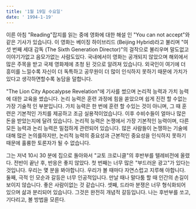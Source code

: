 ```yaml
---
title: '1월 19일 수요일'
date: ' 1994-1-19'
---
```

이른 아침 "Reading"잡지를 읽는 중에 영화에 대한 해설 인 "You can not accept"와 같은 기사가 있습니다. 이 영화는 베이징 하이브리드 (Beijing Hybrid)라고 불리며 "여섯 번째 세대 감독 (The Sixth Generation Director)"의 걸작으로 불리우며 말도없고 이야기가없고 음모가없는 사람도있다. 국내에서이 영화는 공개되지 않았으며 해외에서 많은 주목을 받고 국제 영화제에 초청 된 것으로 알려져 있습니다. 외국인이 여기에 더 흥미를 느낄수록 자신이 더 독특하고 공무원이 더 많이 인식하지 못하기 때문에 가치가 있다고 생각하면할수록 농담을 덜합니다.

"The Lion City Apocalypse Revelation"에 기사를 썼으며 논리적 능력과 가치 능력에 대한 교육을 썼습니다. 논리 능력은 훈련 과정에 힘을 쏟았으며 쉽게 진전 할 수없는 가장 기술적 인 부분입니다. 가치 능력은 한 번에 훈련 할 수있는 것이 아니며, 그 때 훈련은 기본적인 가치를 제공하고 조금 실용적이었습니다. 이후 수비수들이 얼마나 많은 돈을 받았는지에 달려 있습니다. 논리적 능력은 논쟁에서 가장 기본적인 능력이며, 다른 모든 능력과 논리 능력은 밀접하게 관련되어 있습니다. 많은 사람들이 논쟁하는 기술에 대해 많은 논의를하지만, 논리적 능력의 중요성과 근본적인 중요성을 인식하지 못하기 때문에 훌륭한 토론자가 될 수 없습니다.

그는 저녁 10시 30 분에 집으로 돌아와서 "교토 크로니클"의 후반부를 텔레비전에 올렸다. 전반이 끝난 후, 반응은 좋지 않았다. 첫 번째는 너무 많은 "부드러운 광고"가 있다는 것입니다. 우리는 몇 분을 봐야합니다. 우리가 볼 때마다 자연스럽고 지루해 야합니다. 둘째, 극적 인 모순과 갈등은 너무 인공적입니다. 만날 때나 말다툼 할 때 인간의 손길이 보이지 않습니다. 좋은 사람이없는 것 같습니다. 셋째, 드라마 분쟁은 너무 형식화되어 있으며 삶과 분리되어 있습니다. 그것은 완전히 개념적 갈등입니다. 나는 후반부를 쏘고, 기다리고, 볼 방법을 모른다.